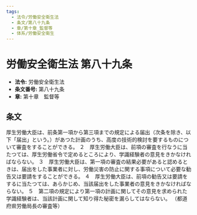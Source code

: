 ```yaml
---
tags:
  - 法令/労働安全衛生法
  - 条文/第八十九条
  - 章/第十章_監督等
  - 体系/労働安全衛生
---
```

# 労働安全衛生法 第八十九条

- **法令:** 労働安全衛生法
- **条文番号:** 第八十九条
- **章:** 第十章　監督等

## 条文
厚生労働大臣は、前条第一項から第三項までの規定による届出（次条を除き、以下「届出」という。）があつた計画のうち、高度の技術的検討を要するものについて審査をすることができる。
２　厚生労働大臣は、前項の審査を行なうに当たつては、厚生労働省令で定めるところにより、学識経験者の意見をきかなければならない。
３　厚生労働大臣は、第一項の審査の結果必要があると認めるときは、届出をした事業者に対し、労働災害の防止に関する事項について必要な勧告又は要請をすることができる。
４　厚生労働大臣は、前項の勧告又は要請をするに当たつては、あらかじめ、当該届出をした事業者の意見をきかなければならない。
５　第二項の規定により第一項の計画に関してその意見を求められた学識経験者は、当該計画に関して知り得た秘密を漏らしてはならない。
（都道府県労働局長の審査等）

